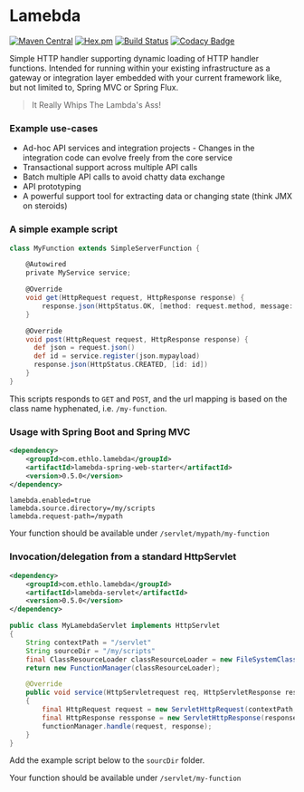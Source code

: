 # Lamebda
[![Maven Central](https://img.shields.io/maven-central/v/com.ethlo.lamebda/lamebda.svg?label=Maven%20Central)](https://search.maven.org/search?q=g:%22com.ethlo.lamebda%22%20AND%20a:%22lamebda%22)
[![Hex.pm](https://img.shields.io/hexpm/l/plug.svg)](LICENSE)
[![Build Status](https://travis-ci.org/ethlo/lamebda.svg?branch=master)](https://travis-ci.org/ethlo/lamebda)
[![Codacy Badge](https://api.codacy.com/project/badge/Grade/598913bc1fe9405c82be73d9a4f105c8)](https://www.codacy.com/app/ethlo/lamebda?utm_source=github.com&amp;utm_medium=referral&amp;utm_content=ethlo/lamebda&amp;utm_campaign=Badge_Grade)

Simple HTTP handler supporting dynamic loading of HTTP handler functions. Intended for running within your existing infrastructure as a gateway or integration layer embedded with your current framework like, but not limited to, Spring MVC or Spring Flux.

> It Really Whips The Lambda's Ass!

### Example use-cases

* Ad-hoc API services and integration projects - Changes in the integration code can evolve freely from the core service
* Transactional support across multiple API calls
* Batch multiple API calls to avoid chatty data exchange
* API prototyping
* A powerful support tool for extracting data or changing state (think JMX on steroids)

### A simple example script
```groovy
class MyFunction extends SimpleServerFunction {

    @Autowired
    private MyService service;

    @Override
    void get(HttpRequest request, HttpResponse response) {
        response.json(HttpStatus.OK, [method: request.method, message:'Hello world'])
    }

    @Override
    void post(HttpRequest request, HttpResponse response) {
      def json = request.json()
      def id = service.register(json.mypayload)
      response.json(HttpStatus.CREATED, [id: id])
    }
}
```

This scripts responds to `GET` and `POST`, and the url mapping is based on the class name hyphenated, i.e. `/my-function`.

### Usage with Spring Boot and Spring MVC

```xml
<dependency>
    <groupId>com.ethlo.lamebda</groupId>
    <artifactId>lamebda-spring-web-starter</artifactId>
    <version>0.5.0</version>
</dependency>
```

```properties
lamebda.enabled=true
lamebda.source.directory=/my/scripts
lamebda.request-path=/mypath
```

Your function should be available under `/servlet/mypath/my-function`

### Invocation/delegation from a standard HttpServlet

```xml
<dependency>
    <groupId>com.ethlo.lamebda</groupId>
    <artifactId>lamebda-servlet</artifactId>
    <version>0.5.0</version>
</dependency>
```

```java
public class MyLamebdaServlet implements HttpServlet
{
    String contextPath = "/servlet"
    String sourceDir = "/my/scripts"
    final ClassResourceLoader classResourceLoader = new FileSystemClassResourceLoader(f->f, sourceDir);
    return new FunctionManager(classResourceLoader);

    @Override
    public void service(HttpServletrequest req, HttpServletResponse res)
    {
        final HttpRequest request = new ServletHttpRequest(contextPath, request);
        final HttpResponse ressponse = new ServletHttpResponse(response);
        functionManager.handle(request, response);
    }
}
```

Add the example script below to the `sourcDir` folder.

Your function should be available under `/servlet/my-function`
